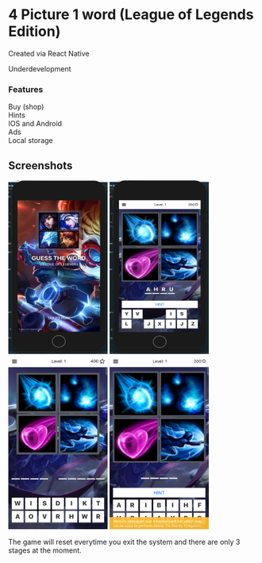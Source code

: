 # 4 Picture 1 word (League of Legends Edition)

<p>Created via React Native</p>
<p>Underdevelopment</p>

<h3>Features</h3>
Buy (shop) <br>
Hints <br>
IOS and Android <br>
Ads <br>
Local storage <br>

<h2>Screenshots</h2>
<img src="/LOL1.png" alt="My cool logo" height="350" width="200" />
<img src="/LOL2.png" alt="My cool logo" height="350" width="200"/>
<img src="/LOL3.png" alt="My cool logo" height="350" width="200"/>
<img src="/LOL4.png" alt="My cool logo" height="350" width="200"/>

<p>The game will reset everytime you exit the system and there are only 3 stages at the moment.</p>
